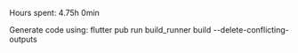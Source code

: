 Hours spent: 4.75h 0min

Generate code using:
flutter pub run build_runner build --delete-conflicting-outputs